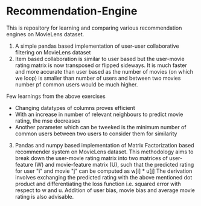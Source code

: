 # Recommendation-Engine
This is repository for learning and comparing various recommendation engines on MovieLens dataset.

1. A simple pandas based implementation of user-user collaborative filtering on MovieLens dataset
2. Item based collaboration is similar to user based but the user-movie rating matrix is now transposed or flipped sideways. 
It is much faster and more accurate than user based as the number of movies (on which we loop) is smaller than number of users and between two movies number pf common users would be much higher.

Few learnings from the above exercises

- Changing datatypes of columns proves efficient
- With an increase in number of relevant neighbours to predict movie rating, the mse decreases
- Another parameter which can be tweeked is the minimum number of common users between two users to consider them for similarity


3. Pandas and numpy based implementation of Matrix Factorization based recommender system on MovieLens dataset. 
This methodology aims to break down the user-movie rating matrix into two matrices of user-feature (W) and movie-feature matrix (U), such that the predicted rating for user "i" and movie "j" can be computed as w[i] * u[j]
The derivation involves exchanging the predicted rating with the above mentioned dot product and differentiating the loss function i.e. squared error with respect to w and u. Addition of user bias, movie bias and average movie rating is also advisable.
